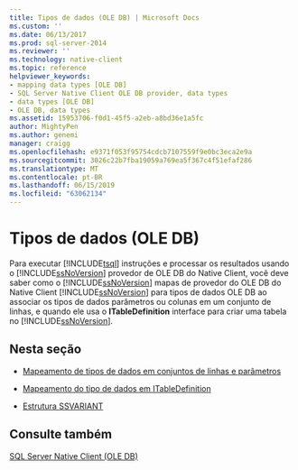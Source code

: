 ```yaml
---
title: Tipos de dados (OLE DB) | Microsoft Docs
ms.custom: ''
ms.date: 06/13/2017
ms.prod: sql-server-2014
ms.reviewer: ''
ms.technology: native-client
ms.topic: reference
helpviewer_keywords:
- mapping data types [OLE DB]
- SQL Server Native Client OLE DB provider, data types
- data types [OLE DB]
- OLE DB, data types
ms.assetid: 15953706-f0d1-45f5-a2eb-a8bd36e1a5fc
author: MightyPen
ms.author: genemi
manager: craigg
ms.openlocfilehash: e9371f053f95754cdcb7107559f9e0bc3eca2e9a
ms.sourcegitcommit: 3026c22b7fba19059a769ea5f367c4f51efaf286
ms.translationtype: MT
ms.contentlocale: pt-BR
ms.lasthandoff: 06/15/2019
ms.locfileid: "63062134"
---
```

# <a name="data-types-ole-db"></a>Tipos de dados (OLE DB)
  Para executar [!INCLUDE[tsql](../../includes/tsql-md.md)] instruções e processar os resultados usando o [!INCLUDE[ssNoVersion](../../includes/ssnoversion-md.md)] provedor de OLE DB do Native Client, você deve saber como o [!INCLUDE[ssNoVersion](../../includes/ssnoversion-md.md)] mapas de provedor do OLE DB do Native Client [!INCLUDE[ssNoVersion](../../includes/ssnoversion-md.md)] para tipos de dados OLE DB ao associar os tipos de dados parâmetros ou colunas em um conjunto de linhas, e quando ele usa o **ITableDefinition** interface para criar uma tabela no [!INCLUDE[ssNoVersion](../../includes/ssnoversion-md.md)].  
  
## <a name="in-this-section"></a>Nesta seção  
  
-   [Mapeamento de tipos de dados em conjuntos de linhas e parâmetros](data-type-mapping-in-rowsets-and-parameters.md)  
  
-   [Mapeamento do tipo de dados em ITableDefinition](data-type-mapping-in-itabledefinition.md)  
  
-   [Estrutura SSVARIANT](ssvariant-structure.md)  
  
## <a name="see-also"></a>Consulte também  
 [SQL Server Native Client &#40;OLE DB&#41;](../native-client/ole-db/sql-server-native-client-ole-db.md)  
  
  
